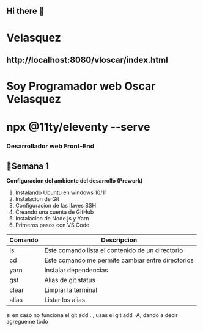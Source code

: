 ## Hi there 👋
# Velasquez
## http://localhost:8080/vloscar/index.html
# Soy Programador web Oscar Velasquez
# npx @11ty/eleventy --serve
<!-- ## Ejecutamos una libreria para mostrar la pagina en un localhost -->
### **Desarrollador web Front-End**

## 🎁Semana 1
**Configuracion del ambiente del desarrollo (Prework)**
1. Instalando Ubuntu en windows 10/11
2. Instalacion de Git
3. Configuracion de las llaves SSH
4. Creando una cuenta de GitHub
5. Instalacion de Node.js y Yarn
6. Primeros pasos con VS Code




| Comando | Descripcion |
|------|--------------------------|
| ls | Este comando lista el contenido de un directorio |
| cd | Este comando me permite cambiar entre directorios |
| yarn | Instalar dependencias |
| gst | Alias de git status |
| clear | Limpiar la terminal |
| alias | Listar los alias |

<!-- ctrl + shift + v
shift + alt + i -->

si en caso no funciona el git add . , usas el git add -A, dando a decir agregueme todo

<!-- ctrl + shift + v
shift + alt + i -->